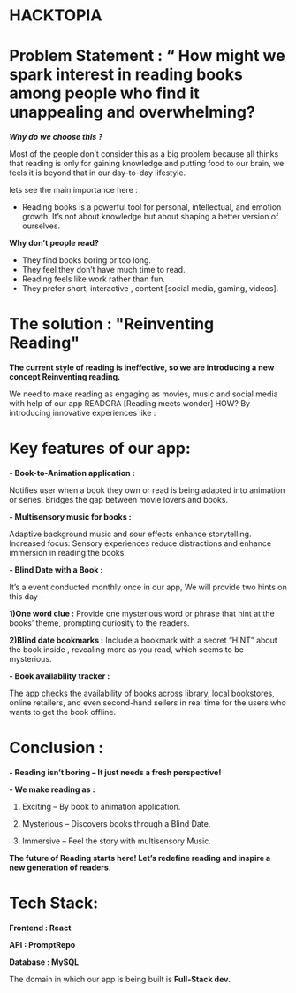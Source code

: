 #  HACKTOPIA

                                                    
# Problem Statement : “ How might we spark interest in reading books among people who find it unappealing and overwhelming?

***Why do we choose this ?***

Most of the people don’t consider this as a big problem because all thinks that reading is only for gaining knowledge and putting food to our brain, we feels  it is beyond that in our day-to-day lifestyle.

lets see the main importance here :

-	Reading books is a powerful tool for personal, intellectual, and emotion growth. It’s not about knowledge but about shaping a better version of ourselves.

**Why don’t people read?**

-	They find books boring or too long.
-	They feel they don’t have much time to read.
-	Reading feels like work rather than fun.
-	They prefer short, interactive , content [social media, gaming, videos].


 # The solution : "Reinventing Reading" 

 **The current style of reading is ineffective, so we are introducing  a new concept Reinventing reading.** 
 
We need to make reading as engaging as movies, music and social media with help of our app READORA [Reading meets wonder]
HOW? By introducing innovative experiences like :

# Key features of our app:

**-	Book-to-Animation application :** 

Notifies user when a book they own or read is being adapted into animation or series. Bridges the gap between movie lovers and books.

**-	Multisensory music for books :**

Adaptive background music and sour effects enhance storytelling. 
Increased focus: Sensory experiences reduce distractions and enhance immersion in reading the books.


**-	Blind Date with a Book :**

It’s a event conducted monthly once in our app, We will provide two hints on this day -

**1)One word clue :** Provide one mysterious word or phrase that hint at the books’ theme, prompting curiosity to the readers.

**2)Blind date bookmarks :** Include a bookmark with a secret “HINT” about the book inside , revealing more as you read, which seems to be mysterious.

**- Book availability tracker :**
  
The app checks the availability of books across library, local bookstores, online retailers, and even second-hand sellers in real time for the users who wants to get the book offline.  

# Conclusion :

**-	Reading isn’t boring – It just needs a fresh perspective!**

**-	We make reading as :**

1)	Exciting – By book to animation application.
   
2)	Mysterious – Discovers books through a Blind Date.
	
3)	Immersive – Feel the story with multisensory Music.

**The future of Reading starts here! Let’s redefine reading and inspire a new generation of readers.**


# Tech Stack:

**Frontend : React**

**API : PromptRepo**

**Database : MySQL**

The domain in which our app is being built is  **Full-Stack dev.**

